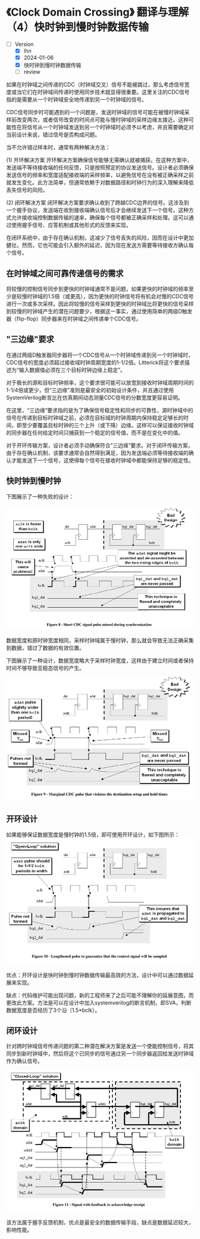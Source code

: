 # 《Clock Domain Crossing》 翻译与理解（4）快时钟到慢时钟数据传输

- [ ] Version
    * [x] lhn
    * [x] 2024-01-06
    * [x] 快时钟到慢时钟数据传输
    * [ ] review

如果在时钟域之间传递的CDC（时钟域交叉）信号不能被跳过，那么考虑信号宽度或当它们在时钟域间传递时使用同步技术就显得很重要。这里关注的CDC信号指的是需要从一个时钟域安全地传递到另一个时钟域的信号。

CDC信号同步时可能遇到的一个问题是，发送时钟域的信号可能在被慢时钟域采样前改变两次，或者信号改变的时间点可能与慢时钟域的采样边缘太接近。这种可能性在将信号从一个时钟域发送到另一个时钟域时必须予以考虑，并且需要确定对当前设计来说，错过信号是否构成问题。

当不允许错过样本时，通常有两种解决方法：

(1) 开环解决方案
开环解决方案确保信号能够无需确认就被捕获。在这种方案中，发送端不等待接收端的任何反馈，只是按照预定的协议发送信号。设计者必须确保发送信号的频率和宽度适配接收端的采样频率，以避免信号在没有被正确采样之前就发生变化。此方法简单，但通常依赖于对数据路径和时钟行为的深入理解来降低丢失信号的风险。

(2) 闭环解决方案
闭环解决方案要求确认收到了跨越CDC边界的信号。这涉及到一个握手协议，发送端在收到接收端确认信号后才会继续发送下一个信号。这种方式允许接收端控制数据传输的速率，确保每个信号都被正确采样和处理。这可以通过使用握手信号、应答机制或其他形式的反馈来实现。

在闭环系统中，由于存在确认机制，这减少了信号丢失的风险，因而在设计中更加健壮。然而，它也可能会引入额外的延迟，因为现在发送方需要等待接收方确认每个信号。

## 在时钟域之间可靠传递信号的需求

将较慢的控制信号同步到更快的时钟域通常不是问题，如果更快的时钟域的频率至少是较慢时钟域的1.5倍（或更高），因为更快的时钟信号将有机会对慢的CDC信号进行一次或多次采样。因此将较慢的信号采样到更快的时钟域比将更快的信号采样到较慢的时钟域产生的潜在问题要少，根据这一事实，通过使用简单的两级D触发器（flip-flop）同步器来在时钟域之间传递单个CDC信号。

## "三边缘"要求
在通过两级D触发器同步器将一个CDC信号从一个时钟域传递到另一个时钟域时，CDC信号的宽度必须超过接收域时钟周期宽度的1-1/2倍。Litterick将这个要求描述为“输入数据值必须在三个目标时钟边缘上稳定”。

对于极长的源和目标时钟频率，这个要求很可能可以放宽到接收时钟域周期时间的1-1/4倍或更少，但“三边缘”准则是最安全的初始设计条件，并且通过使用SystemVerilog断言比在仿真期间动态测量CDC信号的分数宽度更容易证明。

在这里，“三边缘”要求指的是为了确保信号稳定性和同步的可靠性，源时钟域中的信号在传递到目标时钟域之前，必须在目标域的时钟周期内保持稳定足够长的时间，即至少要覆盖目标时钟的三个上升（或下降）边缘。这样可以保证接收时钟域的同步器在任何给定时间只捕获到一个稳定的信号值，而不是在变化中的值。

对于开环传输方案，设计者必须手动确保符合“三边缘”要求。对于闭环传输方案，由于存在确认机制，该要求通常会自然得到满足，因为发送端必须等待接收端的确认才能发送下一个信号，这使得每个信号在接收时钟域中都能保持足够的稳定性。

## 快时钟到慢时钟

下图展示了一种失败的设计：

![117](../img/117.png)

数据宽度和原时钟宽度相同，采样时钟域属于慢时钟，那么就会导致无法正确采集到数据，错过了数据的有效位置。

下图展示了一种设计，数据宽度略大于采样时钟宽度，这样由于建立时间或者保持时间不够导致亚稳态信号的产生。

![118](../img/118.png)

## 开环设计
如果能够保证数据宽度是慢时钟的1.5倍，即可使用开环设计，如下图所示：
![119](../img/119.png)

优点：开环设计是快时钟到慢时钟数据传输最高效的方法，设计中可以通过数据延展来实现。

缺点：代码维护可能出现问题，新的工程师来了之后可能不理解你的延展意图，而更改此方案。方法是可以在设计中加入systemverilog的断言机制，即SVA，判断数据宽度是否经历了3个沿（1.5*bclk）。

## 闭环设计
针对跨时钟域信号传递问题的第二种潜在解决方案是发送一个使能控制信号，将其同步到新时钟域中，然后将这个已同步的信号通过另一个同步器返回给发送时钟域作为确认信号。

![120](../img/120.png)

该方法属于握手反馈机制，优点是最安全的数据传输手段，缺点是数据延迟较大，影响性能。
